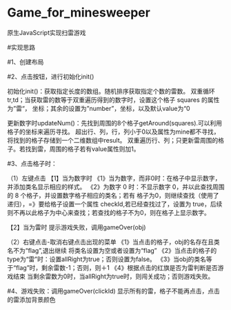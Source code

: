 # Game_for_minesweeper
原生JavaScript实现扫雷游戏



#实现思路

#1、创建布局

#2、点击按钮，进行初始化init()

初始化init()：获取指定长度的数组。随机排序获取指定个数的雷数。 双重循环tr,td；当获取雷的数等于双重遍历得到的数字时，设置这个格子 squares 的属性为”雷“， 坐标；其余的设置为”number”，坐标，以及默认value为“0

更新数字时updateNum()：先找到周围的8个格子getAround(squares).可以利用格子的坐标来遍历寻找。 超出行、列，行，列小于0以及属性为mine都不寻找，将找到的格子存储到一个二维数组中result。 双重遍历行、列；只更新雷周围的格子。若找到雷，周围的格子若有value属性则加1。

#3、点击格子时：

（1）左键点击
【1】当为数字时 
《1》当为数字，而非0时：在格子中显示数字，并添加类名显示相应的样式。
《2》为数字 0 时：不显示数字 0，并以此查找周围的 8 个格子，并设置数字格子相应的类名；若有 格子为0，则继续查找（使用了递归），=》要给格子设置一个属性 checkId,若已经查找过了，设置为 true，后续则不再以此格子为中心来查找；若查找的格子不为0，则在格子上显示数字。 

【2】当为雷时 提示游戏失败，调用gameOver(obj)

（2）右键点击-取消右键点击出现的菜单 
《1》当点击的格子，obj的名存在且类名不为“flag”,退出继续 将类名设置为空或者设置为“flag” 
《2》当点击的格子的type为“雷”时：设置allRight为true；否则设置为false。 
《3》当obj的类名等于“flag”时，剩余雷数-1；否则，则＋1 《4》根据点击的红旗是否为雷判断是否游戏结束 当剩余雷数为0时，当allRight为true时，则闯关成功；否则游戏失败。

#4、游戏失败：调用gameOver(clickId) 显示所有的雷，格子不能再点击，点击的雷添加背景颜色
